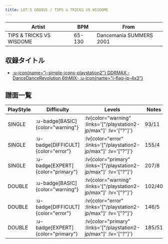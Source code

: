 ```yaml
---
title: LET'S GROOVE / TIPS & TRICKS VS WISDOME
---
```


|Artist|BPM|From|
|------|---|----|
|TIPS & TRICKS VS WISDOME|65-130|Dancemania SUMMERS 2001|

## 収録タイトル

- [ :u-icon{name="i-simple-icons-playstation2"} DDRMAX -DanceDanceRevolution 6thMIX- :u-icon{name="i-flag-jp-4x3"} ](/playstation2-jp/max)

## 譜面一覧

|PlayStyle|Difficulty|Levels|Notes|Movie|
|---------|----------|------|-----|-----|
|SINGLE| :u-badge[BASIC]{color="warning"} | :lv{color="warning" :links='["/playstation2-jp/max"]' :lv='["?"]'} |93/11||
|SINGLE| :u-badge[DIFFICULT]{color="error"} | :lv{color="error" :links='["/playstation2-jp/max"]' :lv='["?"]'} |155/4||
|SINGLE| :u-badge[EXPERT]{color="primary"} | :lv{color="primary" :links='["/playstation2-jp/max"]' :lv='["?"]'} |207/8||
|DOUBLE| :u-badge[BASIC]{color="warning"} | :lv{color="warning" :links='["/playstation2-jp/max"]' :lv='["?"]'} |102/40||
|DOUBLE| :u-badge[DIFFICULT]{color="error"} | :lv{color="error" :links='["/playstation2-jp/max"]' :lv='["?"]'} |146/5||
|DOUBLE| :u-badge[EXPERT]{color="primary"} | :lv{color="primary" :links='["/playstation2-jp/max"]' :lv='["?"]'} |185/51||
